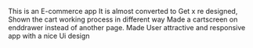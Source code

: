 This is an E-commerce app 
It is almost converted to Get x
re designed,
Shown the cart working process in different way
Made a cartscreen on enddrawer instead of another page.
Made User attractive and responsive app with a nice Ui design






